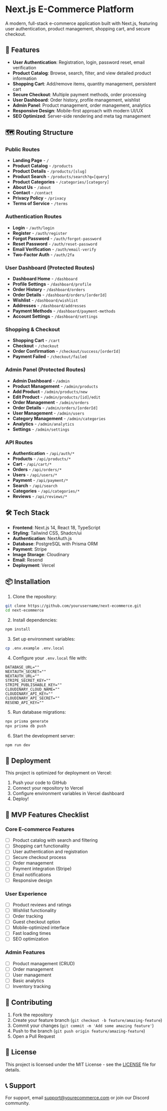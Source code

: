 # Next.js E-Commerce Platform

A modern, full-stack e-commerce application built with Next.js, featuring user authentication, product management, shopping cart, and secure checkout.

## 🚀 Features

- **User Authentication**: Registration, login, password reset, email verification
- **Product Catalog**: Browse, search, filter, and view detailed product information
- **Shopping Cart**: Add/remove items, quantity management, persistent cart
- **Secure Checkout**: Multiple payment methods, order processing
- **User Dashboard**: Order history, profile management, wishlist
- **Admin Panel**: Product management, order management, analytics
- **Responsive Design**: Mobile-first approach with modern UI/UX
- **SEO Optimized**: Server-side rendering and meta tag management

## 🗺️ Routing Structure

### Public Routes

- **Landing Page** - `/`
- **Product Catalog** - `/products`
- **Product Details** - `/products/[slug]`
- **Product Search** - `/products/search?q=[query]`
- **Product Categories** - `/categories/[category]`
- **About Us** - `/about`
- **Contact** - `/contact`
- **Privacy Policy** - `/privacy`
- **Terms of Service** - `/terms`

### Authentication Routes

- **Login** - `/auth/login`
- **Register** - `/auth/register`
- **Forgot Password** - `/auth/forgot-password`
- **Reset Password** - `/auth/reset-password`
- **Email Verification** - `/auth/email-verify`
- **Two-Factor Auth** - `/auth/2fa`

### User Dashboard (Protected Routes)

- **Dashboard Home** - `/dashboard`
- **Profile Settings** - `/dashboard/profile`
- **Order History** - `/dashboard/orders`
- **Order Details** - `/dashboard/orders/[orderId]`
- **Wishlist** - `/dashboard/wishlist`
- **Addresses** - `/dashboard/addresses`
- **Payment Methods** - `/dashboard/payment-methods`
- **Account Settings** - `/dashboard/settings`

### Shopping & Checkout

- **Shopping Cart** - `/cart`
- **Checkout** - `/checkout`
- **Order Confirmation** - `/checkout/success/[orderId]`
- **Payment Failed** - `/checkout/failed`

### Admin Panel (Protected Routes)

- **Admin Dashboard** - `/admin`
- **Product Management** - `/admin/products`
- **Add Product** - `/admin/products/new`
- **Edit Product** - `/admin/products/[id]/edit`
- **Order Management** - `/admin/orders`
- **Order Details** - `/admin/orders/[orderId]`
- **User Management** - `/admin/users`
- **Category Management** - `/admin/categories`
- **Analytics** - `/admin/analytics`
- **Settings** - `/admin/settings`

### API Routes

- **Authentication** - `/api/auth/*`
- **Products** - `/api/products/*`
- **Cart** - `/api/cart/*`
- **Orders** - `/api/orders/*`
- **Users** - `/api/users/*`
- **Payment** - `/api/payment/*`
- **Search** - `/api/search`
- **Categories** - `/api/categories/*`
- **Reviews** - `/api/reviews/*`

## 🛠️ Tech Stack

- **Frontend**: Next.js 14, React 18, TypeScript
- **Styling**: Tailwind CSS, Shadcn/ui
- **Authentication**: NextAuth.js
- **Database**: PostgreSQL with Prisma ORM
- **Payment**: Stripe
- **Image Storage**: Cloudinary
- **Email**: Resend
- **Deployment**: Vercel

## 📦 Installation

1. Clone the repository:

```bash
git clone https://github.com/yourusername/next-ecommerce.git
cd next-ecommerce
```

2. Install dependencies:

```bash
npm install
```

3. Set up environment variables:

```bash
cp .env.example .env.local
```

4. Configure your `.env.local` file with:

```env
DATABASE_URL=""
NEXTAUTH_SECRET=""
NEXTAUTH_URL=""
STRIPE_SECRET_KEY=""
STRIPE_PUBLISHABLE_KEY=""
CLOUDINARY_CLOUD_NAME=""
CLOUDINARY_API_KEY=""
CLOUDINARY_API_SECRET=""
RESEND_API_KEY=""
```

5. Run database migrations:

```bash
npx prisma generate
npx prisma db push
```

6. Start the development server:

```bash
npm run dev
```

## 🚀 Deployment

This project is optimized for deployment on Vercel:

1. Push your code to GitHub
2. Connect your repository to Vercel
3. Configure environment variables in Vercel dashboard
4. Deploy!

## 📱 MVP Features Checklist

### Core E-commerce Features

- [ ] Product catalog with search and filtering
- [ ] Shopping cart functionality
- [ ] User authentication and registration
- [ ] Secure checkout process
- [ ] Order management
- [ ] Payment integration (Stripe)
- [ ] Email notifications
- [ ] Responsive design

### User Experience

- [ ] Product reviews and ratings
- [ ] Wishlist functionality
- [ ] Order tracking
- [ ] Guest checkout option
- [ ] Mobile-optimized interface
- [ ] Fast loading times
- [ ] SEO optimization

### Admin Features

- [ ] Product management (CRUD)
- [ ] Order management
- [ ] User management
- [ ] Basic analytics
- [ ] Inventory tracking

## 🤝 Contributing

1. Fork the repository
2. Create your feature branch (`git checkout -b feature/amazing-feature`)
3. Commit your changes (`git commit -m 'Add some amazing feature'`)
4. Push to the branch (`git push origin feature/amazing-feature`)
5. Open a Pull Request

## 📄 License

This project is licensed under the MIT License - see the [LICENSE](LICENSE) file for details.

## 📞 Support

For support, email support@yourecommerce.com or join our Discord community.
